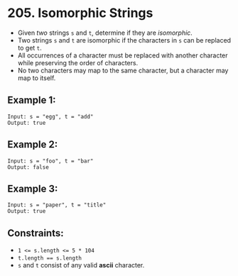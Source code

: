 # 205. Isomorphic Strings
 
- Given _two_ strings `s` and `t`, determine if they are _isomorphic_.
- Two strings `s` and `t` are isomorphic if the characters in `s` can be replaced to get `t`.
- All occurrences of a character must be replaced with another character while preserving the order of characters. 
- No two characters may map to the same character, but a character may map to itself.

## Example 1:
```
Input: s = "egg", t = "add"
Output: true
```

## Example 2:
```
Input: s = "foo", t = "bar"
Output: false
```

## Example 3:
```
Input: s = "paper", t = "title"
Output: true
```

## Constraints:
- `1 <= s.length <= 5 * 104`
- `t.length == s.length`
- `s` and `t` consist of any valid **ascii** character.

